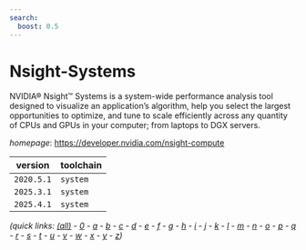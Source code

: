 ```yaml
---
search:
  boost: 0.5
---
```

# Nsight-Systems

NVIDIA® Nsight™ Systems is a system-wide performance analysis tool designed to visualize an application’s algorithm, help you select the largest opportunities to optimize, and tune to scale efficiently across any quantity of CPUs and GPUs in your computer; from laptops to DGX servers.

*homepage*: <https://developer.nvidia.com/nsight-compute>

version | toolchain
--------|----------
``2020.5.1`` | ``system``
``2025.3.1`` | ``system``
``2025.4.1`` | ``system``


*(quick links: [(all)](../index.md) - [0](../0/index.md) - [a](../a/index.md) - [b](../b/index.md) - [c](../c/index.md) - [d](../d/index.md) - [e](../e/index.md) - [f](../f/index.md) - [g](../g/index.md) - [h](../h/index.md) - [i](../i/index.md) - [j](../j/index.md) - [k](../k/index.md) - [l](../l/index.md) - [m](../m/index.md) - [n](../n/index.md) - [o](../o/index.md) - [p](../p/index.md) - [q](../q/index.md) - [r](../r/index.md) - [s](../s/index.md) - [t](../t/index.md) - [u](../u/index.md) - [v](../v/index.md) - [w](../w/index.md) - [x](../x/index.md) - [y](../y/index.md) - [z](../z/index.md))*

